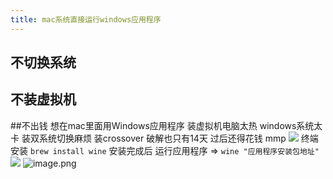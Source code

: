 ```yaml
---
title: mac系统直接运行windows应用程序
---
```


## 不切换系统 
## 不装虚拟机 
##不出钱
想在mac里面用Windows应用程序 装虚拟机电脑太热 windows系统太卡 装双系统切换麻烦 装crossover 破解也只有14天 过后还得花钱 mmp
![](https://upload-images.jianshu.io/upload_images/12946880-765d47621ae082f4.png?imageMogr2/auto-orient/strip%7CimageView2/2/w/1240)
终端安装 `brew install wine`
安装完成后 
运行应用程序 => `wine "应用程序安装包地址"`
![](https://upload-images.jianshu.io/upload_images/12946880-c3f2d250b928fd06.png?imageMogr2/auto-orient/strip%7CimageView2/2/w/1240)
![image.png](https://upload-images.jianshu.io/upload_images/12946880-16d47785b691ac6b.png?imageMogr2/auto-orient/strip%7CimageView2/2/w/1240)

